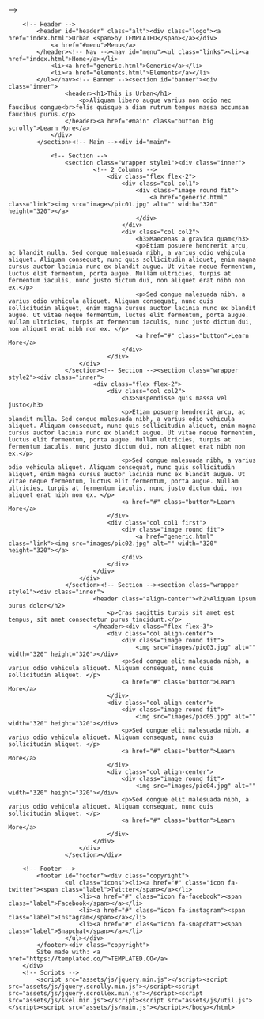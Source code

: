 <!DOCTYPE HTML>
--><html><head><title>Urban by TEMPLATED</title><meta charset="utf-8"><meta name="robots" content="index, follow, max-image-preview:large, max-snippet:-1, max-video-preview:-1"><meta name="viewport" content="width=device-width, initial-scale=1"><link rel="stylesheet" href="assets/css/main.css"></head><body>

		<!-- Header -->
			<header id="header" class="alt"><div class="logo"><a href="index.html">Urban <span>by TEMPLATED</span></a></div>
				<a href="#menu">Menu</a>
			</header><!-- Nav --><nav id="menu"><ul class="links"><li><a href="index.html">Home</a></li>
				<li><a href="generic.html">Generic</a></li>
				<li><a href="elements.html">Elements</a></li>
			</ul></nav><!-- Banner --><section id="banner"><div class="inner">
					<header><h1>This is Urban</h1>
						<p>Aliquam libero augue varius non odio nec faucibus congue<br>felis quisque a diam rutrum tempus massa accumsan faucibus purus.</p>
					</header><a href="#main" class="button big scrolly">Learn More</a>
				</div>
			</section><!-- Main --><div id="main">

				<!-- Section -->
					<section class="wrapper style1"><div class="inner">
							<!-- 2 Columns -->
								<div class="flex flex-2">
									<div class="col col1">
										<div class="image round fit">
											<a href="generic.html" class="link"><img src="images/pic01.jpg" alt="" width="320" height="320"></a>
										</div>
									</div>
									<div class="col col2">
										<h3>Maecenas a gravida quam</h3>
										<p>Etiam posuere hendrerit arcu, ac blandit nulla. Sed congue malesuada nibh, a varius odio vehicula aliquet. Aliquam consequat, nunc quis sollicitudin aliquet, enim magna cursus auctor lacinia nunc ex blandit augue. Ut vitae neque fermentum, luctus elit fermentum, porta augue. Nullam ultricies, turpis at fermentum iaculis, nunc justo dictum dui, non aliquet erat nibh non ex.</p>
										<p>Sed congue malesuada nibh, a varius odio vehicula aliquet. Aliquam consequat, nunc quis sollicitudin aliquet, enim magna cursus auctor lacinia nunc ex blandit augue. Ut vitae neque fermentum, luctus elit fermentum, porta augue. Nullam ultricies, turpis at fermentum iaculis, nunc justo dictum dui, non aliquet erat nibh non ex. </p>
										<a href="#" class="button">Learn More</a>
									</div>
								</div>
						</div>
					</section><!-- Section --><section class="wrapper style2"><div class="inner">
							<div class="flex flex-2">
								<div class="col col2">
									<h3>Suspendisse quis massa vel justo</h3>
									<p>Etiam posuere hendrerit arcu, ac blandit nulla. Sed congue malesuada nibh, a varius odio vehicula aliquet. Aliquam consequat, nunc quis sollicitudin aliquet, enim magna cursus auctor lacinia nunc ex blandit augue. Ut vitae neque fermentum, luctus elit fermentum, porta augue. Nullam ultricies, turpis at fermentum iaculis, nunc justo dictum dui, non aliquet erat nibh non ex.</p>
									<p>Sed congue malesuada nibh, a varius odio vehicula aliquet. Aliquam consequat, nunc quis sollicitudin aliquet, enim magna cursus auctor lacinia nunc ex blandit augue. Ut vitae neque fermentum, luctus elit fermentum, porta augue. Nullam ultricies, turpis at fermentum iaculis, nunc justo dictum dui, non aliquet erat nibh non ex. </p>
									<a href="#" class="button">Learn More</a>
								</div>
								<div class="col col1 first">
									<div class="image round fit">
										<a href="generic.html" class="link"><img src="images/pic02.jpg" alt="" width="320" height="320"></a>
									</div>
								</div>
							</div>
						</div>
					</section><!-- Section --><section class="wrapper style1"><div class="inner">
							<header class="align-center"><h2>Aliquam ipsum purus dolor</h2>
								<p>Cras sagittis turpis sit amet est tempus, sit amet consectetur purus tincidunt.</p>
							</header><div class="flex flex-3">
								<div class="col align-center">
									<div class="image round fit">
										<img src="images/pic03.jpg" alt="" width="320" height="320"></div>
									<p>Sed congue elit malesuada nibh, a varius odio vehicula aliquet. Aliquam consequat, nunc quis sollicitudin aliquet. </p>
									<a href="#" class="button">Learn More</a>
								</div>
								<div class="col align-center">
									<div class="image round fit">
										<img src="images/pic05.jpg" alt="" width="320" height="320"></div>
									<p>Sed congue elit malesuada nibh, a varius odio vehicula aliquet. Aliquam consequat, nunc quis sollicitudin aliquet. </p>
									<a href="#" class="button">Learn More</a>
								</div>
								<div class="col align-center">
									<div class="image round fit">
										<img src="images/pic04.jpg" alt="" width="320" height="320"></div>
									<p>Sed congue elit malesuada nibh, a varius odio vehicula aliquet. Aliquam consequat, nunc quis sollicitudin aliquet. </p>
									<a href="#" class="button">Learn More</a>
								</div>
							</div>
						</div>
					</section></div>

		<!-- Footer -->
			<footer id="footer"><div class="copyright">
					<ul class="icons"><li><a href="#" class="icon fa-twitter"><span class="label">Twitter</span></a></li>
						<li><a href="#" class="icon fa-facebook"><span class="label">Facebook</span></a></li>
						<li><a href="#" class="icon fa-instagram"><span class="label">Instagram</span></a></li>
						<li><a href="#" class="icon fa-snapchat"><span class="label">Snapchat</span></a></li>
					</ul></div>
			</footer><div class="copyright">
			Site made with: <a href="https://templated.co/">TEMPLATED.CO</a>
		</div>
		<!-- Scripts -->
			<script src="assets/js/jquery.min.js"></script><script src="assets/js/jquery.scrolly.min.js"></script><script src="assets/js/jquery.scrollex.min.js"></script><script src="assets/js/skel.min.js"></script><script src="assets/js/util.js"></script><script src="assets/js/main.js"></script></body></html>